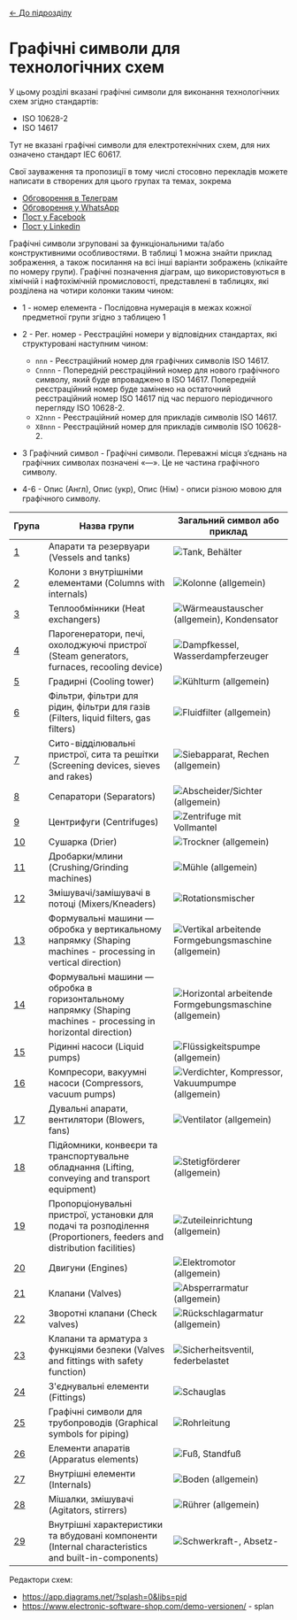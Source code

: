 [<- До підрозділу](README.md)

# Графічні символи для технологічних схем

У цьому розділі вказані графічні символи для виконання технологічних схем згідно стандартів:

- ISO 10628-2
- ISO 14617

Тут не вказані графічні символи для електротехнічних схем, для них означено стандарт IEC 60617.

Свої зауваження та пропозиції в тому числі стосовно перекладів можете написати в створених для цього групах та темах, зокрема 

- [Обговорення в Телеграм](https://t.me/+GA2smCKs5QU1MWMy)
- [Обговорення у WhatsApp](https://chat.whatsapp.com/BRbPAQrE1s7BwCLtNtMoqN)
- [Пост у Facebook](https://www.facebook.com/groups/asu.in.ua/posts/26427774536869927/)
- [Пост у Linkedin](https://www.linkedin.com/in/oleksandr-pupena-67aa0b33/)

Графічні символи згруповані за функціональними та/або конструктивними особливостями. В таблиці 1 можна знайти приклад зображення, а також посилання на всі інші варіанти зображень (клікайте по номеру групи). Графічні позначення діаграм, що використовуються в хімічній і нафтохімічній промисловості, представлені в таблицях, які розділена на чотири колонки таким чином:

- 1 - номер елемента - Послідовна нумерація в межах кожної предметної групи згідно з таблицею 1

- 2 - Рег. номер - Реєстраційні номери у відповідних стандартах, які структуровані наступним чином:
  - `nnn` - Реєстраційний номер для графічних символів ISO 14617.
  - `Cnnnn` - Попередній реєстраційний номер для нового графічного символу, який буде впроваджено в ISO 14617. Попередній реєстраційний номер буде замінено на остаточний реєстраційний номер ISO 14617 під час першого періодичного перегляду ISO 10628-2.
  - `X2nnn` - Реєстраційний номер для прикладів символів ISO 14617.
  - `X8nnn` - Реєстраційний номер для прикладів символів ISO 10628-2.
- 3 Графічний символ - Графічні символи. Переважні місця з’єднань на графічних символах позначені «—». Це не частина графічного символу.
- 4-6 - Опис (Англ), Опис (укр), Опис (Нім) - описи різною мовою для графічного символу.

| Група       | Назва групи                                                  | Загальний символ або приклад                                 |
| ----------- | ------------------------------------------------------------ | ------------------------------------------------------------ |
| [1](1.md)   | Апарати та резервуари (Vessels and tanks)                    | ![Tank, Behälter](media/Tank_vessel.png)                     |
| [2](2.md)   | Колони з внутрішніми елементами (Columns with internals)     | ![Kolonne (allgemein)](media/Column_(general).png)           |
| [3](3.md)   | Теплообмінники (Heat exchangers)                             | ![Wärmeaustauscher (allgemein), Kondensator](media/Heat_exchanger_(general)_condenser.png) |
| [4](4.md)   | Парогенератори, печі, охолоджуючі пристрої (Steam generators, furnaces, recooling device) | ![Dampfkessel, Wasserdampferzeuger](media/Boiler_with_dome.png) |
| [5](5.md)   | Градирні (Cooling tower)                                     | ![Kühlturm (allgemein)](media/Cooling_tower_(general).png)   |
| [6](6.md)   | Фільтри, фільтри для рідин, фільтри для газів (Filters, liquid filters, gas filters) | ![Fluidfilter (allgemein)](media/Liquid_filter_(general).png) |
| [7](7.md)   | Сито-відділювальні пристрої, сита та решітки (Screening devices, sieves and rakes) | ![Siebapparat, Rechen (allgemein)](media/Screening_device_sieve_strainer_(general).png) |
| [8](8.md)   | Сепаратори (Separators)                                      | ![Abscheider/Sichter (allgemein)](media/Separator_sifter_(general).png) |
| [9](9.md)   | Центрифуги (Centrifuges)                                     | ![Zentrifuge mit Vollmantel](media/Centrifuge_with_solid_shell.png) |
| [10](10.md) | Сушарка (Drier)                                              | ![Trockner (allgemein)](media/Drier_(general).png)           |
| [11](11.md) | Дробарки/млини (Crushing/Grinding machines)                  | ![Mühle (allgemein)](media/Mill_pulverizer_(general).png)    |
| [12](12.md) | Змішувачі/замішувачі в потоці (Mixers/Kneaders)              | ![Rotationsmischer](media/In-line_rotary_mixer.png)          |
| [13](13.md) | Формувальні машини — обробка у вертикальному напрямку (Shaping machines - processing in vertical direction) | ![Vertikal arbeitende Formgebungsmaschine (allgemein)](media/Shaping_machine_vertical_type_(general).png) |
| [14](14.md) | Формувальні машини — обробка в горизонтальному напрямку (Shaping machines - processing in horizontal direction) | ![Horizontal arbeitende Formgebungsmaschine (allgemein)](media/Shaping_machine_horizontal_type_(general).png) |
| [15](15.md) | Рідинні насоси (Liquid pumps)                                | ![Flüssigkeitspumpe (allgemein)](media/Pump_liquid_type_(general).png) |
| [16](16.md) | Компресори, вакуумні насоси (Compressors, vacuum pumps)      | ![Verdichter, Kompressor, Vakuumpumpe (allgemein)](media/Compressor_vacuum_pump_(general).png) |
| [17](17.md) | Дувальні апарати, вентилятори (Blowers, fans)                | ![Ventilator (allgemein)](media/Blower_fan_(general).png)    |
| [18](18.md) | Підйомники, конвеєри та транспортувальне обладнання (Lifting, conveying and transport equipment) | ![Stetigförderer (allgemein)](media/Conveyer_(general).png)  |
| [19](19.md) | Пропорціонувальні пристрої, установки для подачі та розподілення (Proportioners, feeders and distribution facilities) | ![Zuteileinrichtung (allgemein)](media/Proportional_feeder_(general).png) |
| [20](20.md) | Двигуни (Engines)                                            | ![Elektromotor (allgemein)](media/Electric_motor_(general).png) |
| [21](21.md) | Клапани (Valves)                                             | ![Absperrarmatur (allgemein)](media/Valve_(general).png)     |
| [22](22.md) | Зворотні клапани (Check valves)                              | ![Rückschlagarmatur (allgemein)](media/Check_valve_(general).png) |
| [23](23.md) | Клапани та арматура з функціями безпеки (Valves and fittings with safety function) | ![Sicherheitsventil, federbelastet](media/Safety_valve_spring_loaded_globe_type.png) |
| [24](24.md) | З'єднувальні елементи (Fittings)                             | ![Schauglas](media/Viewing_glass.png)                        |
| [25](25.md) | Графічні символи для трубопроводів (Graphical symbols for piping) | ![Rohrleitung](media/Pipeline.png)                           |
| [26](26.md) | Елементи апаратів (Apparatus elements)                       | ![Fuß, Standfuß](media/Support_leg.png)                      |
| [27](27.md) | Внутрішні елементи (Internals)                               | ![Boden (allgemein)](media/Tray_(general).png)               |
| [28](28.md) | Мішалки, змішувачі (Agitators, stirrers)                     | ![Rührer (allgemein)](media/Agitator_(general)_stirrer_(general).png) |
| [29](29.md) | Внутрішні характеристики та вбудовані компоненти (Internal characteristics and built-in-components) | ![Schwerkraft-, Absetz-](media/Gravity_type_settling_type.png) |

Редактори схем:

- https://app.diagrams.net/?splash=0&libs=pid
- https://www.electronic-software-shop.com/demo-versionen/ - splan

